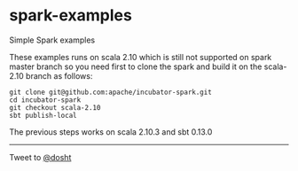 spark-examples
==============

Simple Spark examples

These examples runs on scala 2.10 which is still not supported on spark master branch so you need first to clone the spark and build it on the scala-2.10 branch as follows:

```
git clone git@github.com:apache/incubator-spark.git
cd incubator-spark
git checkout scala-2.10
sbt publish-local
```

The previous steps works on scala 2.10.3 and sbt 0.13.0

-----------------------------

Tweet to [@dosht](https://twitter.com/intent/tweet?screen_name=dosht)
